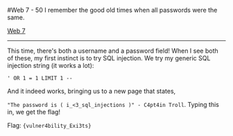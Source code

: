 #Web 7 - 50
	I remember the good old times when all passwords were the same.

[Web 7](http://web.camsctf.com/7)

-------------

This time, there's both a username and a password field! When I see both of these, my first instinct is to try SQL injection. We try my generic SQL injection string (it works a lot):

`' OR 1 = 1 LIMIT 1 -- `

And it indeed works, bringing us to a new page that states,

`"The password is ( i_<3_sql_injections )" - C4pt4in Troll`. Typing this in, we get the flag!

Flag: `{vulner4bility_Exi3ts}`